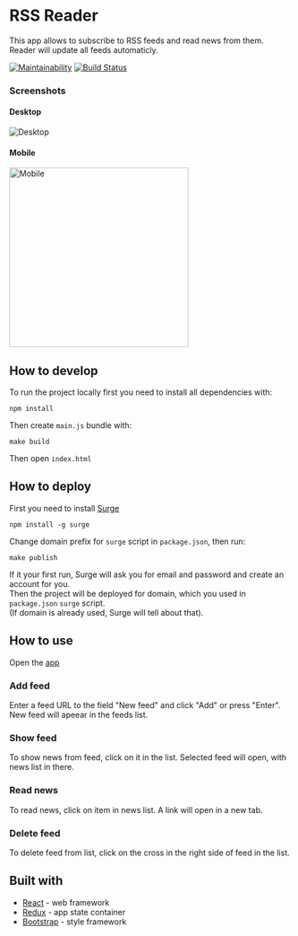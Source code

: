 # RSS Reader

This app allows to subscribe to RSS feeds and read news from them. Reader will update all feeds automaticly.

[![Maintainability](https://api.codeclimate.com/v1/badges/c1a78efaefd85ef4a29c/maintainability)](https://codeclimate.com/github/fortymorgan/project-lvl3-s258/maintainability)
[![Build Status](https://travis-ci.org/fortymorgan/rss-reader.svg?branch=master)](https://travis-ci.org/fortymorgan/rss-reader)

### Screenshots
#### Desktop
<img src="https://github.com/fortymorgan/rss-reader/blob/master/screenshots/Desktop.png" alt="Desktop" title="Desktop version" />

#### Mobile 
<img src="https://github.com/fortymorgan/rss-reader/blob/master/screenshots/Mobile.png" width=320 alt="Mobile" title="Mobile version" />

## How to develop
To run the project locally first you need to install all dependencies with:
```
npm install
```
Then create `main.js` bundle with:
```
make build
```
Then open `index.html`

## How to deploy
First you need to install [Surge](http://surge.sh)
```
npm install -g surge
```
Change domain prefix for `surge` script in `package.json`, then run:
```
make publish
```
If it your first run, Surge will ask you for email and password and create an account for you.  
Then the project will be deployed for domain, which you used in `package.json` `surge` script.  
(If domain is already used, Surge will tell about that).

## How to use
Open the [app](http://rssreader-s258.surge.sh/)

### Add feed
Enter a feed URL to the field "New feed" and click "Add" or press "Enter". New feed will apeear in the feeds list.

### Show feed
To show news from feed, click on it in the list. Selected feed will open, with news list in there.

### Read news
To read news, click on item in news list. A link will open in a new tab.

### Delete feed
To delete feed from list, click on the cross in the right side of feed in the list.

## Built with
- [React](https://github.com/facebook/react) - web framework
- [Redux](https://github.com/reduxjs/redux) - app state container
- [Bootstrap](https://github.com/twbs/bootstrap) - style framework
